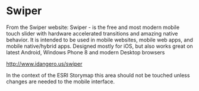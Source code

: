 Swiper
=================

From the Swiper website:
Swiper - is the free and most modern mobile touch slider with hardware accelerated transitions and amazing native behavior. It is intended to be used in mobile websites, mobile web apps, and mobile native/hybrid apps. Designed mostly for iOS, but also works great on latest Android, Windows Phone 8 and modern Desktop browsers

http://www.idangero.us/swiper

In the context of the ESRI Storymap this area should not be touched unless changes are needed to the mobile interface.
